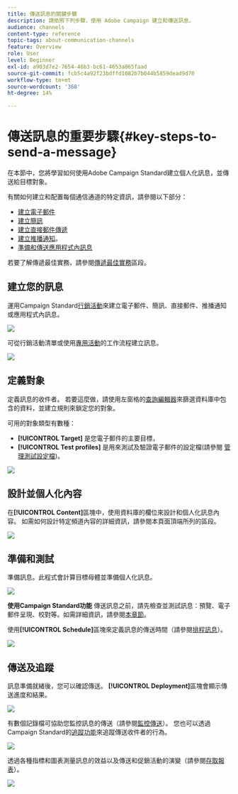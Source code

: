 ```yaml
---
title: 傳送訊息的關鍵步驟
description: 請依照下列步驟，使用 Adobe Campaign 建立和傳送訊息。
audience: channels
content-type: reference
topic-tags: about-communication-channels
feature: Overview
role: User
level: Beginner
exl-id: a903d7e2-7654-46b3-bc61-4653a065faad
source-git-commit: fcb5c4a92f23bdffd1082b7b044b5859dead9d70
workflow-type: tm+mt
source-wordcount: '368'
ht-degree: 14%

---
```


# 傳送訊息的重要步驟{#key-steps-to-send-a-message}

在本節中，您將學習如何使用Adobe Campaign Standard建立個人化訊息，並傳送給目標對象。

有關如何建立和配置每個通信通道的特定資訊，請參閱以下部分：

* [建立電子郵件](../../channels/using/creating-an-email.md)
* [建立簡訊](../../channels/using/creating-an-sms-message.md)
* [建立直接郵件傳遞](../../channels/using/creating-the-direct-mail.md)
* [建立推播通知](../../channels/using/preparing-and-sending-a-push-notification.md)。
* [準備和傳送應用程式內訊息](../../channels/using/preparing-and-sending-an-in-app-message.md)

若要了解傳遞最佳實務，請參閱[傳遞最佳實務](../../sending/using/delivery-best-practices.md)區段。

## 建立您的訊息

運用Campaign Standard[行銷活動](../../start/using/marketing-activities.md)來建立電子郵件、簡訊、直接郵件、推播通知或應用程式內訊息。

![](assets/marketing-activities.png)

可從行銷活動清單或使用[專用活動](../../automating/using/about-channel-activities.md)的工作流程建立訊息。

![](assets/steps-channel.png)

## 定義對象

定義訊息的收件者。 若要這麼做，請使用左窗格的[查詢編輯器](../../automating/using/editing-queries.md)來篩選資料庫中包含的資料，並建立規則來鎖定您的對象。

可用的對象類型有數種：

* **[!UICONTROL Target]** 是您電子郵件的主要目標，
* **[!UICONTROL Test profiles]** 是用來測試及驗證電子郵件的設定檔(請參閱 [管理測試設定檔](../../audiences/using/managing-test-profiles.md))。

![](assets/steps-audience.png)

## 設計並個人化內容

在&#x200B;**[!UICONTROL Content]**&#x200B;區塊中，使用資料庫的欄位來設計和個人化訊息內容。 如需如何設計特定頻道內容的詳細資訊，請參閱本頁面頂端所列的區段。

![](assets/steps-content.png)

## 準備和測試

[](../../sending/using/preparing-the-send.md) 準備訊息。此程式會計算目標母體並準備個人化訊息。

![](assets/steps-prepare.png)

**使用Campaign Standard功能** 傳送訊息之前，請先檢查並測試訊息：預覽、電子郵件呈現、校對等。如需詳細資訊，請參閱[本章節](../../sending/using/previewing-messages.md)。

使用&#x200B;**[!UICONTROL Schedule]**&#x200B;區塊來定義訊息的傳送時間（請參閱[排程訊息](../../sending/using/about-scheduling-messages.md)）。

![](assets/steps-schedule.png)

## 傳送及追蹤

訊息準備就緒後，您可以確認傳送。 **[!UICONTROL Deployment]**&#x200B;區塊會顯示傳送進度和結果。

![](assets/steps-send.png)

有數個記錄檔可協助您監控訊息的傳送（請參閱[監控傳送](../../sending/using/monitoring-a-delivery.md)）。 您也可以透過Campaign Standard的[追蹤功能](../../sending/using/tracking-messages.md)來追蹤傳送收件者的行為。

![](../../sending/using/assets/tracking_logs.png)

透過各種指標和圖表測量訊息的效益以及傳送和促銷活動的演變（請參閱[存取報表](../../reporting/using/about-dynamic-reports.md)）。

![](assets/steps-reports.png)
